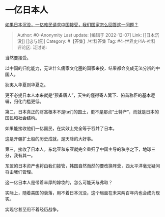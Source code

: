 # 一亿日本人
[如果日本沉没，一亿难民请求中国接受，我们国家怎么回答这一问题？](https://www.zhihu.com/question/540193924/answer/2791238227)

> Author: #0-Anonymity
> Last update: [编辑于 2022-12-07]
> Link: [[日本沉没]] [[忠与叛]]
> Category: #【答集】/社科答集
> Tag: #4-世界史/4A-社科
> 评论区:
> 泛讨论:

当然要接受。

以中国的归化能力，无论什么儒家文化圈的国家来投，结果都会变成无法分辨的中国人。

狄夷入华夏则华夏之。

更不必提日本人本来就是“预备唐人”，天生的懂得寄人篱下、俯首称臣的基本逻辑，归化门槛更低。

第二，日本真正的财富根本不是ta们的国土，更不是那点“土特产”，而就是日本的国民和社会结构。

如果能接收他们一亿国民，在实效上完全等于吞并了日本。

这是开疆扩土般的历史成就，是天降的大好事。

第三，接收了日本人，东北亚和东亚就完全重归了中国主导的秩序之下，地球三分，我有其一。

东盟的日本资产也将由我们接管，韩国自然而然的要改换阵营，西太平洋毫无疑问将由我们管理。

这一亿日本人是带着丰厚的嫁妆的，怎么可能天与弗取？

实际上，随着美国的衰落，用不着日本沉没，这个局面在未来两百年内也会成为现实。

实现它甚至用不着经历战争。
